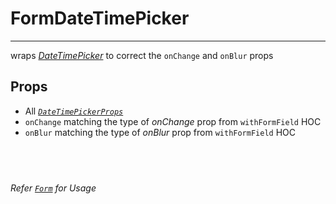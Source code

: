 # FormDateTimePicker

---

wraps [_DateTimePicker_](https://mui.com/components/date-time-picker/) to correct the `onChange` and `onBlur` props

## Props

- All [_`DateTimePickerProps`_](https://mui.com/api/date-time-picker/#props)
- `onChange` matching the type of _onChange_ prop from `withFormField` HOC
- `onBlur` matching the type of _onBlur_ prop from `withFormField` HOC

## &nbsp;

_Refer [`Form`](../form) for Usage_
